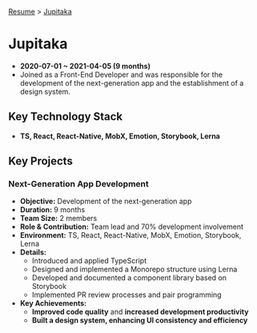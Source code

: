 [Resume](../README.md) &gt; [Jupitaka](./4_jupitaka.md)

# Jupitaka

- **2020-07-01 ~ 2021-04-05 (9 months)**
- Joined as a Front-End Developer and was responsible for the development of the next-generation app and the establishment of a design system.

## Key Technology Stack

- **TS, React, React-Native, MobX, Emotion, Storybook, Lerna**

## Key Projects

### Next-Generation App Development

- **Objective:** Development of the next-generation app
- **Duration:** 9 months
- **Team Size:** 2 members
- **Role & Contribution:** Team lead and 70% development involvement
- **Environment:** TS, React, React-Native, MobX, Emotion, Storybook, Lerna
- **Details:**
  - Introduced and applied TypeScript
  - Designed and implemented a Monorepo structure using Lerna
  - Developed and documented a component library based on Storybook
  - Implemented PR review processes and pair programming
- **Key Achievements:**
  - **Improved code quality** and **increased development productivity**
  - **Built a design system, enhancing UI consistency and efficiency**
